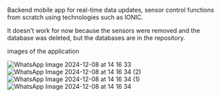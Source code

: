 Backend mobile app for real-time data updates, sensor control functions from scratch using technologies such as IONIC.

It doesn't work for now because the sensors were removed and the database was deleted, but the databases are in the repository.

images of the application

![WhatsApp Image 2024-12-08 at 14 16 33](https://github.com/user-attachments/assets/3575a06b-79a3-4350-a5ef-bff9c389f650)
![WhatsApp Image 2024-12-08 at 14 16 34 (2)](https://github.com/user-attachments/assets/cbc2434f-3cc2-438e-a6fd-e78cc0dfc954)
![WhatsApp Image 2024-12-08 at 14 16 34 (1)](https://github.com/user-attachments/assets/d7181d2a-208a-4425-a10c-d1c910930c67)
![WhatsApp Image 2024-12-08 at 14 16 34](https://github.com/user-attachments/assets/ea49d96c-810f-4e20-ba0a-c500317768c4)
